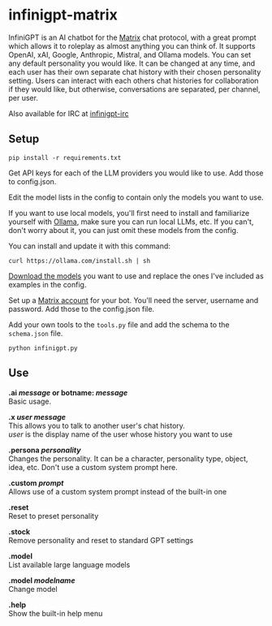 # infinigpt-matrix
InfiniGPT is an AI chatbot for the [Matrix](https://matrix.org/) chat protocol, with a great prompt which allows it to roleplay as almost anything you can think of. It supports OpenAI, xAI, Google, Anthropic, Mistral, and Ollama models.  You can set any default personality you would like. It can be changed at any time, and each user has their own separate chat history with their chosen personality setting. Users can interact with each others chat histories for collaboration if they would like, but otherwise, conversations are separated, per channel, per user.  

Also available for IRC at [infinigpt-irc](https://github.com/h1ddenpr0cess20/infinigpt-irc/)


## Setup

```
pip install -r requirements.txt
```


Get API keys for each of the LLM providers you would like to use.  Add those to config.json.

Edit the model lists in the config to contain only the models you want to use.  

If you want to use local models, you'll first need to install and familiarize yourself with [Ollama](https://ollama.com/), make sure you can run local LLMs, etc.  If you can't, don't worry about it, you can just omit these models from the config.  

You can install and update it with this command:
```
curl https://ollama.com/install.sh | sh
```

[Download the models](https://ollama.com/search) you want to use and replace the ones I've included as examples in the config.  


Set up a [Matrix account](https://app.element.io/) for your bot.  You'll need the server, username and password.  Add those to the config.json file.

Add your own tools to the `tools.py` file and add the schema to the `schema.json` file.

```
python infinigpt.py
```

## Use

**.ai _message_ or botname: _message_**  
    Basic usage.
  
**.x _user message_**  
    This allows you to talk to another user's chat history.  
    _user_ is the display name of the user whose history you want to use
      
**.persona _personality_**  
    Changes the personality.  It can be a character, personality type, object, idea, etc. Don't use a custom system prompt here.

**.custom _prompt_**  
    Allows use of a custom system prompt instead of the built-in one

**.reset**  
    Reset to preset personality
    
**.stock**  
    Remove personality and reset to standard GPT settings

**.model**  
    List available large language models

**.model _modelname_**  
    Change model
    
**.help**  
    Show the built-in help menu
